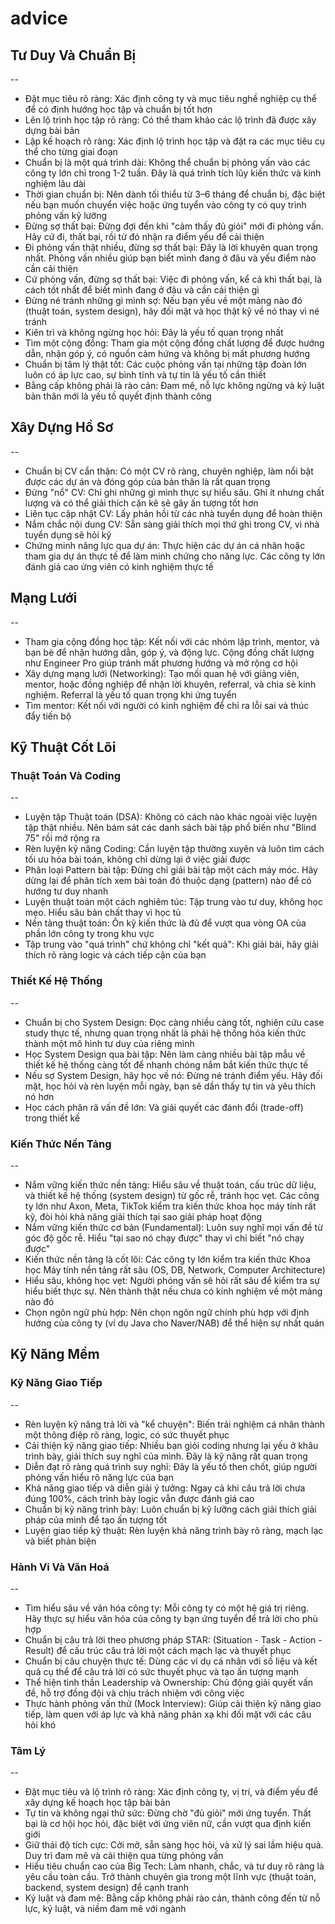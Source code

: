 # advice

## Tư Duy Và Chuẩn Bị

--

- Đặt mục tiêu rõ ràng: Xác định công ty và mục tiêu nghề nghiệp cụ thể để có định hướng học tập và chuẩn bị tốt hơn
- Lên lộ trình học tập rõ ràng: Có thể tham khảo các lộ trình đã được xây dựng bài bản
- Lập kế hoạch rõ ràng: Xác định lộ trình học tập và đặt ra các mục tiêu cụ thể cho từng giai đoạn
- Chuẩn bị là một quá trình dài: Không thể chuẩn bị phỏng vấn vào các công ty lớn chỉ trong 1-2 tuần. Đây là quá trình tích lũy kiến thức và kinh nghiệm lâu dài
- Thời gian chuẩn bị: Nên dành tối thiểu từ 3–6 tháng để chuẩn bị, đặc biệt nếu bạn muốn chuyển việc hoặc ứng tuyển vào công ty có quy trình phỏng vấn kỹ lưỡng
- Đừng sợ thất bại: Đừng đợi đến khi "cảm thấy đủ giỏi" mới đi phỏng vấn. Hãy cứ đi, thất bại, rồi từ đó nhận ra điểm yếu để cải thiện
- Đi phỏng vấn thật nhiều, đừng sợ thất bại: Đây là lời khuyên quan trọng nhất. Phỏng vấn nhiều giúp bạn biết mình đang ở đâu và yếu điểm nào cần cải thiện
- Cứ phỏng vấn, đừng sợ thất bại: Việc đi phỏng vấn, kể cả khi thất bại, là cách tốt nhất để biết mình đang ở đâu và cần cải thiện gì
- Đừng né tránh những gì mình sợ: Nếu bạn yếu về một mảng nào đó (thuật toán, system design), hãy đối mặt và học thật kỹ về nó thay vì né tránh
- Kiên trì và không ngừng học hỏi: Đây là yếu tố quan trọng nhất
- Tìm một cộng đồng: Tham gia một cộng đồng chất lượng để được hướng dẫn, nhận góp ý, có nguồn cảm hứng và không bị mất phương hướng
- Chuẩn bị tâm lý thật tốt: Các cuộc phỏng vấn tại những tập đoàn lớn luôn có áp lực cao, sự bình tĩnh và tự tin là yếu tố cần thiết
- Bằng cấp không phải là rào cản: Đam mê, nỗ lực không ngừng và kỷ luật bản thân mới là yếu tố quyết định thành công

## Xây Dựng Hồ Sơ

--

- Chuẩn bị CV cẩn thận: Có một CV rõ ràng, chuyên nghiệp, làm nổi bật được các dự án và đóng góp của bản thân là rất quan trọng
- Đừng "nổ" CV: Chỉ ghi những gì mình thực sự hiểu sâu. Ghi ít nhưng chất lượng và có thể giải thích cặn kẽ sẽ gây ấn tượng tốt hơn
- Liên tục cập nhật CV: Lấy phản hồi từ các nhà tuyển dụng để hoàn thiện
- Nắm chắc nội dung CV: Sẵn sàng giải thích mọi thứ ghi trong CV, vì nhà tuyển dụng sẽ hỏi kỹ
- Chứng minh năng lực qua dự án: Thực hiện các dự án cá nhân hoặc tham gia dự án thực tế để làm minh chứng cho năng lực. Các công ty lớn đánh giá cao ứng viên có kinh nghiệm thực tế

## Mạng Lưới

--

- Tham gia cộng đồng học tập: Kết nối với các nhóm lập trình, mentor, và bạn bè để nhận hướng dẫn, góp ý, và động lực. Cộng đồng chất lượng như Engineer Pro giúp tránh mất phương hướng và mở rộng cơ hội
- Xây dựng mạng lưới (Networking): Tạo mối quan hệ với giảng viên, mentor, hoặc đồng nghiệp để nhận lời khuyên, referral, và chia sẻ kinh nghiệm. Referral là yếu tố quan trọng khi ứng tuyển
- Tìm mentor: Kết nối với người có kinh nghiệm để chỉ ra lỗi sai và thúc đẩy tiến bộ

## Kỹ Thuật Cốt Lõi

### Thuật Toán Và Coding

--

- Luyện tập Thuật toán (DSA): Không có cách nào khác ngoài việc luyện tập thật nhiều. Nên bám sát các danh sách bài tập phổ biến như "Blind 75" rồi mở rộng ra
- Rèn luyện kỹ năng Coding: Cần luyện tập thường xuyên và luôn tìm cách tối ưu hóa bài toán, không chỉ dừng lại ở việc giải được
- Phân loại Pattern bài tập: Đừng chỉ giải bài tập một cách máy móc. Hãy dừng lại để phân tích xem bài toán đó thuộc dạng (pattern) nào để có hướng tư duy nhanh
- Luyện thuật toán một cách nghiêm túc: Tập trung vào tư duy, không học mẹo. Hiểu sâu bản chất thay vì học tủ
- Nền tảng thuật toán: Ôn kỹ kiến thức là đủ để vượt qua vòng OA của phần lớn công ty trong khu vực
- Tập trung vào "quá trình" chứ không chỉ "kết quả": Khi giải bài, hãy giải thích rõ ràng logic và cách tiếp cận của bạn

### Thiết Kế Hệ Thống

--

- Chuẩn bị cho System Design: Đọc càng nhiều càng tốt, nghiên cứu case study thực tế, nhưng quan trọng nhất là phải hệ thống hóa kiến thức thành một mô hình tư duy của riêng mình
- Học System Design qua bài tập: Nên làm càng nhiều bài tập mẫu về thiết kế hệ thống càng tốt để nhanh chóng nắm bắt kiến thức thực tế
- Nếu sợ System Design, hãy học về nó: Đừng né tránh điểm yếu. Hãy đối mặt, học hỏi và rèn luyện mỗi ngày, bạn sẽ dần thấy tự tin và yêu thích nó hơn
- Học cách phân rã vấn đề lớn: Và giải quyết các đánh đổi (trade-off) trong thiết kế

### Kiến Thức Nền Tảng

--

- Nắm vững kiến thức nền tảng: Hiểu sâu về thuật toán, cấu trúc dữ liệu, và thiết kế hệ thống (system design) từ gốc rễ, tránh học vẹt. Các công ty lớn như Axon, Meta, TikTok kiểm tra kiến thức khoa học máy tính rất kỹ, đòi hỏi khả năng giải thích tại sao giải pháp hoạt động
- Nắm vững kiến thức cơ bản (Fundamental): Luôn suy nghĩ mọi vấn đề từ góc độ gốc rễ. Hiểu "tại sao nó chạy được" thay vì chỉ biết "nó chạy được"
- Kiến thức nền tảng là cốt lõi: Các công ty lớn kiểm tra kiến thức Khoa học Máy tính nền tảng rất sâu (OS, DB, Network, Computer Architecture)
- Hiểu sâu, không học vẹt: Người phỏng vấn sẽ hỏi rất sâu để kiểm tra sự hiểu biết thực sự. Nên thành thật nếu chưa có kinh nghiệm về một mảng nào đó
- Chọn ngôn ngữ phù hợp: Nên chọn ngôn ngữ chính phù hợp với định hướng của công ty (ví dụ Java cho Naver/NAB) để thể hiện sự nhất quán

## Kỹ Năng Mềm

### Kỹ Năng Giao Tiếp

--

- Rèn luyện kỹ năng trả lời và "kể chuyện": Biến trải nghiệm cá nhân thành một thông điệp rõ ràng, logic, có sức thuyết phục
- Cải thiện kỹ năng giao tiếp: Nhiều bạn giỏi coding nhưng lại yếu ở khâu trình bày, giải thích suy nghĩ của mình. Đây là kỹ năng rất quan trọng
- Diễn đạt rõ ràng quá trình suy nghĩ: Đây là yếu tố then chốt, giúp người phỏng vấn hiểu rõ năng lực của bạn
- Khả năng giao tiếp và diễn giải ý tưởng: Ngay cả khi câu trả lời chưa đúng 100%, cách trình bày logic vẫn được đánh giá cao
- Chuẩn bị kỹ năng trình bày: Luôn chuẩn bị kỹ lưỡng cách giải thích giải pháp của mình để tạo ấn tượng tốt
- Luyện giao tiếp kỹ thuật: Rèn luyện khả năng trình bày rõ ràng, mạch lạc và biết phản biện

### Hành Vi Và Văn Hoá

--

- Tìm hiểu sâu về văn hóa công ty: Mỗi công ty có một hệ giá trị riêng. Hãy thực sự hiểu văn hóa của công ty bạn ứng tuyển để trả lời cho phù hợp
- Chuẩn bị câu trả lời theo phương pháp STAR: (Situation - Task - Action - Result) để cấu trúc câu trả lời một cách mạch lạc và thuyết phục
- Chuẩn bị câu chuyện thực tế: Dùng các ví dụ cá nhân với số liệu và kết quả cụ thể để câu trả lời có sức thuyết phục và tạo ấn tượng mạnh
- Thể hiện tinh thần Leadership và Ownership: Chủ động giải quyết vấn đề, hỗ trợ đồng đội và chịu trách nhiệm với công việc
- Thực hành phỏng vấn thử (Mock Interview): Giúp cải thiện kỹ năng giao tiếp, làm quen với áp lực và khả năng phản xạ khi đối mặt với các câu hỏi khó

### Tâm Lý

--

- Đặt mục tiêu và lộ trình rõ ràng: Xác định công ty, vị trí, và điểm yếu để xây dựng kế hoạch học tập bài bản
- Tự tin và không ngại thử sức: Đừng chờ "đủ giỏi" mới ứng tuyển. Thất bại là cơ hội học hỏi, đặc biệt với ứng viên nữ, cần vượt qua định kiến giới
- Giữ thái độ tích cực: Cởi mở, sẵn sàng học hỏi, và xử lý sai lầm hiệu quả. Duy trì đam mê và cải thiện qua từng phỏng vấn
- Hiểu tiêu chuẩn cao của Big Tech: Làm nhanh, chắc, và tư duy rõ ràng là yêu cầu toàn cầu. Trở thành chuyên gia trong một lĩnh vực (thuật toán, backend, system design) để cạnh tranh
- Kỷ luật và đam mê: Bằng cấp không phải rào cản, thành công đến từ nỗ lực, kỷ luật, và niềm đam mê với ngành
